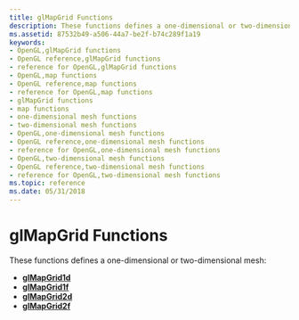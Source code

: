 ```yaml
---
title: glMapGrid Functions
description: These functions defines a one-dimensional or two-dimensional mesh.
ms.assetid: 87532b49-a506-44a7-be2f-b74c289f1a19
keywords:
- OpenGL,glMapGrid functions
- OpenGL reference,glMapGrid functions
- reference for OpenGL,glMapGrid functions
- OpenGL,map functions
- OpenGL reference,map functions
- reference for OpenGL,map functions
- glMapGrid functions
- map functions
- one-dimensional mesh functions
- two-dimensional mesh functions
- OpenGL,one-dimensional mesh functions
- OpenGL reference,one-dimensional mesh functions
- reference for OpenGL,one-dimensional mesh functions
- OpenGL,two-dimensional mesh functions
- OpenGL reference,two-dimensional mesh functions
- reference for OpenGL,two-dimensional mesh functions
ms.topic: reference
ms.date: 05/31/2018
---
```


# glMapGrid Functions

These functions defines a one-dimensional or two-dimensional mesh:

-   [**glMapGrid1d**](glmapgrid1d.md)
-   [**glMapGrid1f**](glmapgrid1f.md)
-   [**glMapGrid2d**](glmapgrid2d.md)
-   [**glMapGrid2f**](glmapgrid2f.md)

 

 




